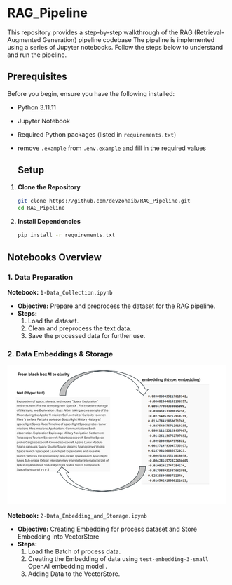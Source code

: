 # RAG_Pipeline
This repository provides a step-by-step walkthrough of the RAG (Retrieval-Augmented Generation) pipeline codebase
 The pipeline is implemented using a series of Jupyter notebooks. Follow the steps below to understand and run the pipeline.

## Prerequisites

Before you begin, ensure you have the following installed:
- Python 3.11.11
- Jupyter Notebook
- Required Python packages (listed in `requirements.txt`)
- remove `.example` from `.env.example` and fill in the required values

  ## Setup

1. **Clone the Repository**
    ```bash
    git clone https://github.com/devzohaib/RAG_Pipeline.git
    cd RAG_Pipeline
    ```

2. **Install Dependencies**
    ```bash
    pip install -r requirements.txt
    ```
## Notebooks Overview

### 1. Data Preparation

**Notebook:** `1-Data_Collection.ipynb`

- **Objective:** Prepare and preprocess the dataset for the RAG pipeline.
- **Steps:**
  1. Load the dataset.
  2. Clean and preprocess the text data.
  3. Save the processed data for further use.

 ### 2. Data Embeddings & Storage
<img src="https://github.com/devzohaib/RAG_Pipeline/blob/master/media/embedding.PNG" alt="Example Image" width="500">

**Notebook:** `2-Data_Embedding_and_Storage.ipynb`

- **Objective:** Creating Embedding for process dataset and Store Embedding into VectorStore
- **Steps:**
  1. Load the Batch of process data.
  2. Creating the Embedding of data using `test-embedding-3-small` OpenAI embedding model .
  3. Adding Data to the VectorStore.
